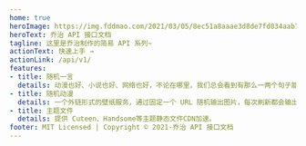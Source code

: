 ```yaml
---
home: true
heroImage: https://img.fddmao.com/2021/03/05/8ec51a8aaae3d8de7fd034aab754ba9a.png
heroText: 乔治 API 接口文档
tagline: 这里是乔治制作的简易 API 系列~
actionText: 快速上手 →
actionLink: /api/v1/
features:
- title: 随机一言
  details: 动漫也好、小说也好、网络也好，不论在哪里，我们总会看到有那么一两个句子能穿透你的心。
- title: 随机动漫
  details: 一个外链形式的壁纸服务，通过固定一个 URL 随机输出图片，每次刷新都会输出不一样的图片。
- title: 主题文件
  details: 提供 Cuteen、Handsome等主题静态文件CDN加速。
footer: MIT Licensed | Copyright © 2021-乔治 API 接口文档
---
```


#